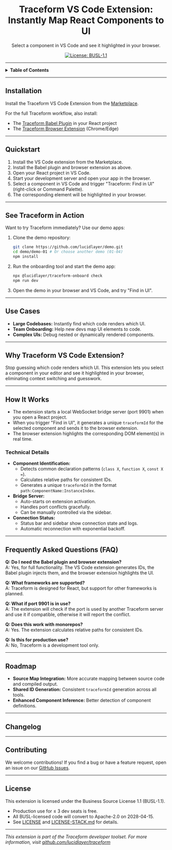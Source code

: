 <h1 align="center">Traceform VS Code Extension: Instantly Map React Components to UI</h1>
<p align="center">Select a component in VS Code and see it highlighted in your browser.</p>

<p align="center">
  <a href="https://mariadb.com/bsl11/">
    <img src="https://img.shields.io/badge/license-BUSL--1.1-blue" alt="License: BUSL-1.1">
  </a>
</p>

---

<details>
<summary><strong>Table&nbsp;of&nbsp;Contents</strong></summary>

- [Installation](#installation)
- [Quickstart](#quickstart)
- [See Traceform in Action](#see-traceform-in-action)
- [Use Cases](#use-cases)
- [Why Traceform VS Code Extension?](#why-traceform-vs-code-extension)
- [How It Works](#how-it-works)
  - [Technical Details](#technical-details)
- [Frequently Asked Questions (FAQ)](#frequently-asked-questions-faq)
- [Roadmap](#roadmap)
- [Changelog](#changelog)
- [Contributing](#contributing)
- [License](#license)

</details>

---

## Installation

Install the Traceform VS Code Extension from the [Marketplace](https://marketplace.visualstudio.com/items?itemName=LucidLayer.traceform-vscode).

For the full Traceform workflow, also install:
- The [Traceform Babel Plugin](https://www.npmjs.com/package/@lucidlayer/babel-plugin-traceform) in your React project
- The [Traceform Browser Extension](https://github.com/lucidlayer/traceform/releases) (Chrome/Edge)

---

## Quickstart

1. Install the VS Code extension from the Marketplace.
2. Install the Babel plugin and browser extension as above.
3. Open your React project in VS Code.
4. Start your development server and open your app in the browser.
5. Select a component in VS Code and trigger "Traceform: Find in UI" (right-click or Command Palette).
6. The corresponding element will be highlighted in your browser.

---

## See Traceform in Action

Want to try Traceform immediately? Use our demo apps:

1. Clone the demo repository:
   ```bash
   git clone https://github.com/lucidlayer/demo.git
   cd demo/demo-01 # Or choose another demo (01-04)
   npm install
   ```
2. Run the onboarding tool and start the demo app:
   ```bash
   npx @lucidlayer/traceform-onboard check
   npm run dev
   ```
3. Open the demo in your browser and VS Code, and try "Find in UI".

---

## Use Cases
- **Large Codebases:** Instantly find which code renders which UI.
- **Team Onboarding:** Help new devs map UI elements to code.
- **Complex UIs:** Debug nested or dynamically rendered components.

---

## Why Traceform VS Code Extension?

Stop guessing which code renders which UI. This extension lets you select a component in your editor and see it highlighted in your browser, eliminating context switching and guesswork.

---

## How It Works

- The extension starts a local WebSocket bridge server (port 9901) when you open a React project.
- When you trigger "Find in UI", it generates a unique `traceformId` for the selected component and sends it to the browser extension.
- The browser extension highlights the corresponding DOM element(s) in real time.

### Technical Details

- **Component Identification:**
  - Detects common declaration patterns (`class X`, `function X`, `const X =`).
  - Calculates relative paths for consistent IDs.
  - Generates a unique `traceformId` in the format `path:ComponentName:InstanceIndex`.
- **Bridge Server:**
  - Auto-starts on extension activation.
  - Handles port conflicts gracefully.
  - Can be manually controlled via the sidebar.
- **Connection Status:**
  - Status bar and sidebar show connection state and logs.
  - Automatic reconnection with exponential backoff.

---

## Frequently Asked Questions (FAQ)

**Q: Do I need the Babel plugin and browser extension?**  
A: Yes, for full functionality. The VS Code extension generates IDs, the Babel plugin injects them, and the browser extension highlights the UI.

**Q: What frameworks are supported?**  
A: Traceform is designed for React, but support for other frameworks is planned.

**Q: What if port 9901 is in use?**  
A: The extension will check if the port is used by another Traceform server and use it if compatible, otherwise it will report the conflict.

**Q: Does this work with monorepos?**  
A: Yes. The extension calculates relative paths for consistent IDs.

**Q: Is this for production use?**  
A: No, Traceform is a development tool only.

---

## Roadmap

- **Source Map Integration:** More accurate mapping between source code and compiled output.
- **Shared ID Generation:** Consistent `traceformId` generation across all tools.
- **Enhanced Component Inference:** Better detection of component definitions.

---

## Changelog

---

## Contributing

We welcome contributions! If you find a bug or have a feature request, open an issue on our [GitHub Issues](https://github.com/lucidlayer/traceform/issues).

---

## License

This extension is licensed under the Business Source License 1.1 (BUSL-1.1).
- Production use for ≤ 3 dev seats is free.
- All BUSL-licensed code will convert to Apache-2.0 on 2028-04-15.
- See [LICENSE](./LICENSE) and [LICENSE-STACK.md](../LICENSE-STACK.md) for details.

---

*This extension is part of the Traceform developer toolset. For more information, visit [github.com/lucidlayer/traceform](https://github.com/lucidlayer/traceform)*